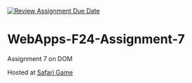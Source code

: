 [![Review Assignment Due Date](https://classroom.github.com/assets/deadline-readme-button-22041afd0340ce965d47ae6ef1cefeee28c7c493a6346c4f15d667ab976d596c.svg)](https://classroom.github.com/a/NPDM3uFp)
# WebApps-F24-Assignment-7
Assignment 7 on DOM



Hosted at [Safari Game](https://44-563-webapps-f24.github.io/44563-webapps-f24-assignment7-aadarsh1-prog/safari.html)  

